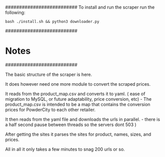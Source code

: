 
##########################
To install and run the scraper run the following:

    bash ./install.sh && python3 downloader.py
    
##########################
# Notes
##########################

The basic structure of the scraper is here.

It does however need one more module to convert the scraped prices.

It reads from the product_map.csv and converts it to yaml. ( ease of 
migration to MySQL, or future adaptability, price conversion, etc) 
    - The product_map.csv is intended to be a map that contains the
    conversion prices for PowderCity to each other retailer.
    
It then reads from the yaml file and downloads the urls in parallel. 
    - there is a half second pause between threads so the servers dont
    503 )
    
After getting the sites it parses the sites for product, names,
sizes, and prices.

All in all it only takes a few minutes to snag 200 urls or so.


